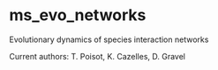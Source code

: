 ms_evo_networks
===============

Evolutionary dynamics of species interaction networks

Current authors: T. Poisot, K. Cazelles, D. Gravel
